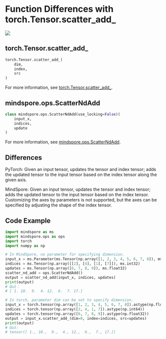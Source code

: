# Function Differences with torch.Tensor.scatter_add_

<a href="https://gitee.com/mindspore/docs/blob/master/docs/mindspore/source_en/note/api_mapping/pytorch_diff/ScatterNdAdd.md" target="_blank"><img src="https://mindspore-website.obs.cn-north-4.myhuaweicloud.com/website-images/master/resource/_static/logo_source_en.png"></a>

## torch.Tensor.scatter_add_

```python
torch.Tensor.scatter_add_(
    dim,
    index,
    src
)
```

For more information, see [torch.Tensor.scatter_add_](https://pytorch.org/docs/1.5.0/tensors.html#torch.Tensor.scatter_add_).

## mindspore.ops.ScatterNdAdd

```python
class mindspore.ops.ScatterNdAdd(use_locking=False)(
    input_x,
    indices,
    update
)
```

For more information, see [mindspore.ops.ScatterNdAdd](https://mindspore.cn/docs/en/master/api_python/ops/mindspore.ops.ScatterNdAdd.html#mindspore.ops.ScatterNdAdd).

## Differences

PyTorch: Given an input tensor, updates the tensor and index tensor; adds the updated tensor to the input tensor based on the index tensor along the given axis.

MindSpore: Given an input tensor, updates the tensor and index tensor; adds the updated tensor to the input tensor based on the index tensor.
Customizing the axes by parameters is not supported, but the axes can be specified by adjusting the shape of the index tensor.

## Code Example

```python
import mindspore as ms
import mindspore.ops as ops
import torch
import numpy as np

# In MindSpore, no parameter for specifying dimension.
input_x = ms.Parameter(ms.Tensor(np.array([1, 2, 3, 4, 5, 6, 7, 8]), ms.float32), name="x")
indices = ms.Tensor(np.array([[2], [4], [1], [7]]), ms.int32)
updates = ms.Tensor(np.array([6, 7, 8, 9]), ms.float32)
scatter_nd_add = ops.ScatterNdAdd()
output = scatter_nd_add(input_x, indices, updates)
print(output)
# Out：
# [ 1. 10.  9.  4. 12.  6.  7. 17.]

# In torch, parameter dim can be set to specify dimension.
input_x = torch.tensor(np.array([1, 2, 3, 4, 5, 6, 7, 8]).astype(np.float32))
indices = torch.tensor(np.array([2, 4, 1, 7]).astype(np.int64))
updates = torch.tensor(np.array([6, 7, 8, 9]).astype(np.float32))
output = input_x.scatter_add_(dim=0, index=indices, src=updates)
print(output)
# Out:
# tensor([ 1., 10.,  9.,  4., 12.,  6.,  7., 17.])
```
